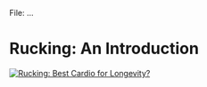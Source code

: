File: ...

# Rucking: An Introduction #

[![Rucking: Best Cardio for Longevity?](https://img.youtube.com/vi/44B3dMInm9s/default.jpg)](https://youtu.be/44B3dMInm9s)

